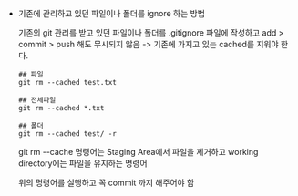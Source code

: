 - 기존에 관리하고 있던 파일이나 폴더를 ignore 하는 방법

  기존의 git 관리를 받고 있던 파일이나 폴더를 .gitignore 파일에 작성하고 add > commit > push 해도 무시되지 않음 -> 기존에 가지고 있는 cached를 지워야 한다.

  ```
  ## 파일
  git rm --cached test.txt 
  
  ## 전체파일
  git rm --cached *.txt 
  
  ## 폴더
  git rm --cached test/ -r
  ```

  git rm --cache 명령어는 Staging Area에서 파일을 제거하고 working directory에는 파일을 유지하는 명령어

  위의 명령어를 실행하고 꼭 commit 까지 해주어야 함

